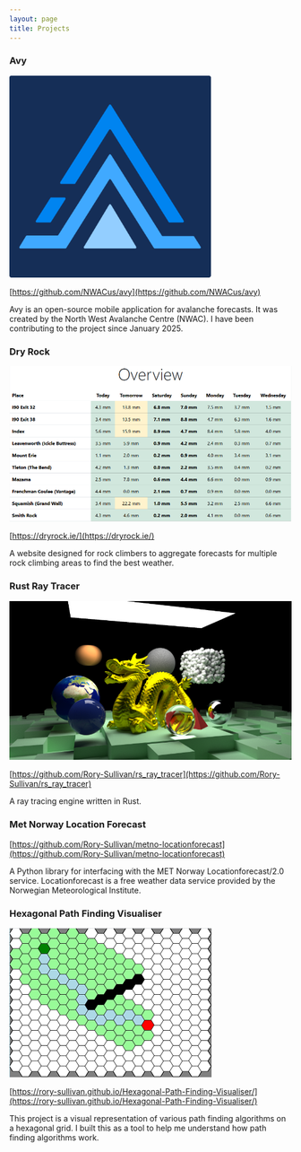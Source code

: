 ```yaml
---
layout: page
title: Projects
---
```


### Avy

![Avy icon](/assets/images/avy_icon.png)

[https://github.com/NWACus/avy](https://github.com/NWACus/avy)

Avy is an open-source mobile application for avalanche forecasts. It was created
by the North West Avalanche Centre (NWAC). I have been contributing to the
project since January 2025.

### Dry Rock

![Dry rock screenshot](/assets/images/dry_rock_screenshot.png)

[https://dryrock.ie/](https://dryrock.ie/)

A website designed for rock climbers to aggregate forecasts for multiple rock
climbing areas to find the best weather.

### Rust Ray Tracer

![RS ray tracer render](/assets/images/rs_ray_tracer_render.png)

[https://github.com/Rory-Sullivan/rs_ray_tracer](https://github.com/Rory-Sullivan/rs_ray_tracer)

A ray tracing engine written in Rust.

### Met Norway Location Forecast
[https://github.com/Rory-Sullivan/metno-locationforecast](https://github.com/Rory-Sullivan/metno-locationforecast)

A Python library for interfacing with the MET Norway Locationforecast/2.0
service. Locationforecast is a free weather data service provided by the
Norwegian Meteorological Institute.

### Hexagonal Path Finding Visualiser

![Hexagonal path finding visualiser demo image](/assets/images/hexagonal_path_finding_visualiser.png)

[https://rory-sullivan.github.io/Hexagonal-Path-Finding-Visualiser/](https://rory-sullivan.github.io/Hexagonal-Path-Finding-Visualiser/)

This project is a visual representation of various path finding algorithms on a
hexagonal grid. I built this as a tool to help me understand how path finding
algorithms work.
